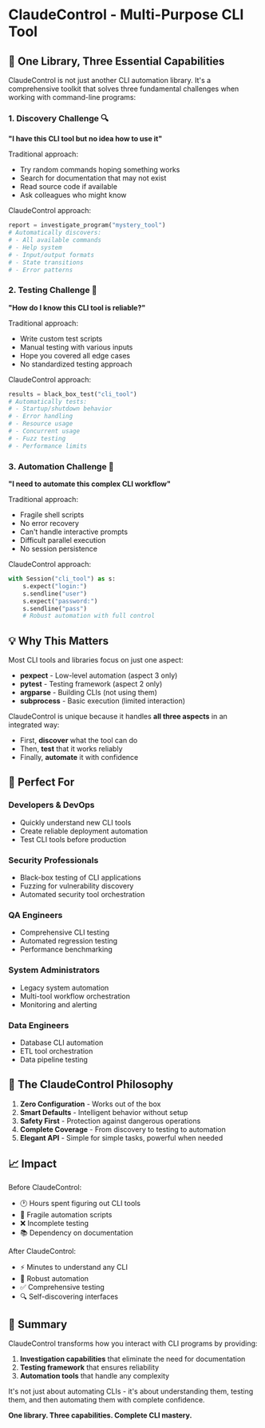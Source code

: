 # ClaudeControl - Multi-Purpose CLI Tool

## 🎯 One Library, Three Essential Capabilities

ClaudeControl is not just another CLI automation library. It's a comprehensive toolkit that solves three fundamental challenges when working with command-line programs:

### 1. Discovery Challenge 🔍
**"I have this CLI tool but no idea how to use it"**

Traditional approach:
- Try random commands hoping something works
- Search for documentation that may not exist
- Read source code if available
- Ask colleagues who might know

ClaudeControl approach:
```python
report = investigate_program("mystery_tool")
# Automatically discovers:
# - All available commands
# - Help system
# - Input/output formats
# - State transitions
# - Error patterns
```

### 2. Testing Challenge 🧪
**"How do I know this CLI tool is reliable?"**

Traditional approach:
- Write custom test scripts
- Manual testing with various inputs
- Hope you covered all edge cases
- No standardized testing approach

ClaudeControl approach:
```python
results = black_box_test("cli_tool")
# Automatically tests:
# - Startup/shutdown behavior
# - Error handling
# - Resource usage
# - Concurrent usage
# - Fuzz testing
# - Performance limits
```

### 3. Automation Challenge 🤖
**"I need to automate this complex CLI workflow"**

Traditional approach:
- Fragile shell scripts
- No error recovery
- Can't handle interactive prompts
- Difficult parallel execution
- No session persistence

ClaudeControl approach:
```python
with Session("cli_tool") as s:
    s.expect("login:")
    s.sendline("user")
    s.expect("password:")
    s.sendline("pass")
    # Robust automation with full control
```

## 💡 Why This Matters

Most CLI tools and libraries focus on just one aspect:
- **pexpect** - Low-level automation (aspect 3 only)
- **pytest** - Testing framework (aspect 2 only)
- **argparse** - Building CLIs (not using them)
- **subprocess** - Basic execution (limited interaction)

ClaudeControl is unique because it handles **all three aspects** in an integrated way:
- First, **discover** what the tool can do
- Then, **test** that it works reliably
- Finally, **automate** it with confidence

## 🚀 Perfect For

### Developers & DevOps
- Quickly understand new CLI tools
- Create reliable deployment automation
- Test CLI tools before production

### Security Professionals
- Black-box testing of CLI applications
- Fuzzing for vulnerability discovery
- Automated security tool orchestration

### QA Engineers
- Comprehensive CLI testing
- Automated regression testing
- Performance benchmarking

### System Administrators
- Legacy system automation
- Multi-tool workflow orchestration
- Monitoring and alerting

### Data Engineers
- Database CLI automation
- ETL tool orchestration
- Data pipeline testing

## 🎨 The ClaudeControl Philosophy

1. **Zero Configuration** - Works out of the box
2. **Smart Defaults** - Intelligent behavior without setup
3. **Safety First** - Protection against dangerous operations
4. **Complete Coverage** - From discovery to testing to automation
5. **Elegant API** - Simple for simple tasks, powerful when needed

## 📈 Impact

Before ClaudeControl:
- 🕐 Hours spent figuring out CLI tools
- 🐛 Fragile automation scripts
- ❌ Incomplete testing
- 📚 Dependency on documentation

After ClaudeControl:
- ⚡ Minutes to understand any CLI
- 💪 Robust automation
- ✅ Comprehensive testing
- 🔍 Self-discovering interfaces

## 🌟 Summary

ClaudeControl transforms how you interact with CLI programs by providing:

1. **Investigation capabilities** that eliminate the need for documentation
2. **Testing framework** that ensures reliability
3. **Automation tools** that handle any complexity

It's not just about automating CLIs - it's about understanding them, testing them, and then automating them with complete confidence.

**One library. Three capabilities. Complete CLI mastery.**